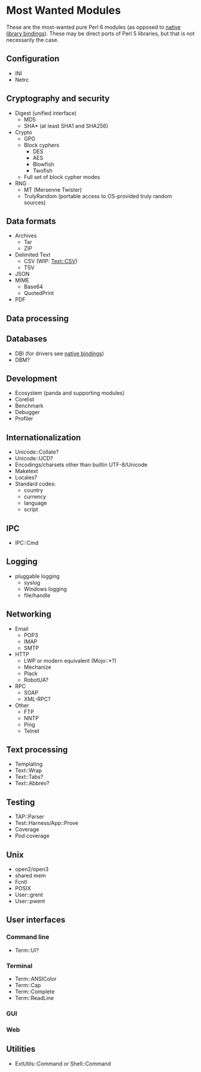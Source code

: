 # Most Wanted Modules

These are the most-wanted pure Perl 6 modules (as opposed to
[native library bindings](bindings.md)).  These may be direct ports of Perl 5
libraries, but that is not necessarily the case.


## Configuration

* INI
* Netrc


## Cryptography and security

* Digest (unified interface)
  + MD5
  + SHA* (at least SHA1 and SHA256)
* Crypto
  + GPG
  + Block cyphers
    - DES
    - AES
    - Blowfish
    - Twofish
  + Full set of block cypher modes
* RNG
  + MT (Mersenne Twister)
  + TrulyRandom (portable access to OS-provided truly random sources)


## Data formats

* Archives
  + Tar
  + ZIP
* Delimited Text
  + CSV (WIP: [Text::CSV](https://github.com/masak/csv/))
  + TSV
* JSON
* MIME
  + Base64
  + QuotedPrint
* PDF


## Data processing


## Databases

* DBI (for drivers see [native bindings](bindings.md))
* DBM?


## Development

* Ecosystem (panda and supporting modules)
* Corelist
* Benchmark
* Debugger
* Profiler


## Internationalization

* Unicode::Collate?
* Unicode::UCD?
* Encodings/charsets other than builtin UTF-8/Unicode
* Maketext
* Locales?
* Standard codes:
  + country
  + currency
  + language
  + script


## IPC

* IPC::Cmd


## Logging

* pluggable logging
  + syslog
  + Windows logging
  + file/handle


## Networking

* Email
  + POP3
  + IMAP
  + SMTP
* HTTP
  + LWP or modern equivalent (Mojo::*?)
  + Mechanize
  + Plack
  + RobotUA?
* RPC
  + SOAP
  + XML-RPC?
* Other
  + FTP
  + NNTP
  + Ping
  + Telnet


## Text processing

* Templating
* Text::Wrap
* Text::Tabs?
* Text::Abbrev?


## Testing

* TAP::Parser
* Test::Harness/App::Prove
* Coverage
* Pod coverage


## Unix

* open2/open3
* shared mem
* Fcntl
* POSIX
* User::grent
* User::pwent


## User interfaces

### Command line

* Term::UI?


### Terminal

* Term::ANSIColor
* Term::Cap
* Term::Complete
* Term::ReadLine


### GUI

### Web


## Utilities

* ExtUtils::Command or Shell::Command
